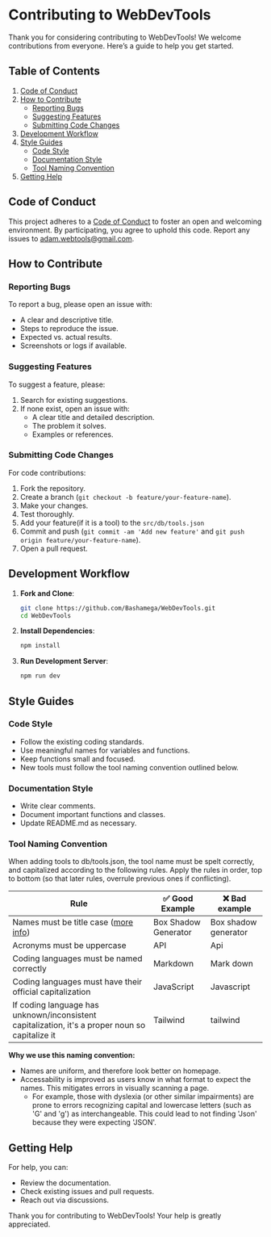 # Contributing to WebDevTools

Thank you for considering contributing to WebDevTools! We welcome contributions from everyone. Here’s a guide to help you get started.

## Table of Contents

1. [Code of Conduct](#code-of-conduct)
2. [How to Contribute](#how-to-contribute)
   - [Reporting Bugs](#reporting-bugs)
   - [Suggesting Features](#suggesting-features)
   - [Submitting Code Changes](#submitting-code-changes)
3. [Development Workflow](#development-workflow)
4. [Style Guides](#style-guides)
   - [Code Style](#code-style)
   - [Documentation Style](#documentation-style)
   - [Tool Naming Convention](#tool-naming-convention)
5. [Getting Help](#getting-help)

## Code of Conduct

This project adheres to a [Code of Conduct](CODE_OF_CONDUCT.md) to foster an open and welcoming environment. By participating, you agree to uphold this code. Report any issues to [adam.webtools@gmail.com](mailto:adam.webtools@gmail.com).

## How to Contribute

### Reporting Bugs

To report a bug, please open an issue with:

- A clear and descriptive title.
- Steps to reproduce the issue.
- Expected vs. actual results.
- Screenshots or logs if available.

### Suggesting Features

To suggest a feature, please:

1. Search for existing suggestions.
2. If none exist, open an issue with:
   - A clear title and detailed description.
   - The problem it solves.
   - Examples or references.

### Submitting Code Changes

For code contributions:

1. Fork the repository.
2. Create a branch (`git checkout -b feature/your-feature-name`).
3. Make your changes.
4. Test thoroughly.
5. Add your feature(if it is a tool) to the `src/db/tools.json`
6. Commit and push (`git commit -am 'Add new feature'` and `git push origin feature/your-feature-name`).
7. Open a pull request.

## Development Workflow

1. **Fork and Clone**:
   ```bash
   git clone https://github.com/Bashamega/WebDevTools.git
   cd WebDevTools
   ```
2. **Install Dependencies**:
   ```bash
   npm install
   ```
3. **Run Development Server**:
   ```bash
   npm run dev
   ```

## Style Guides

### Code Style

- Follow the existing coding standards.
- Use meaningful names for variables and functions.
- Keep functions small and focused.
- New tools must follow the tool naming convention outlined below.

### Documentation Style

- Write clear comments.
- Document important functions and classes.
- Update README.md as necessary.

### Tool Naming Convention

When adding tools to db/tools.json, the tool name must be spelt correctly, and capitalized according to the following rules. Apply the rules in order, top to bottom (so that later rules, overrule previous ones if conflicting).

| Rule                                                                                                                                                         | :white_check_mark: Good Example | :x: Bad example      |
| ------------------------------------------------------------------------------------------------------------------------------------------------------------ | ------------------------------- | -------------------- |
| Names must be title case ([more info](https://en.wikipedia.org/wiki/Title_case#:~:text=Title%20case%20or%20headline%20case,last%20word%20of%20the%20title.)) | Box Shadow Generator            | Box shadow generator |
| Acronyms must be uppercase                                                                                                                                   | API                             | Api                  |
| Coding languages must be named correctly                                                                                                                     | Markdown                        | Mark down            |
| Coding languages must have their official capitalization                                                                                                     | JavaScript                      | Javascript           |
| If coding language has unknown/inconsistent capitalization, it's a proper noun so capitalize it                                                              | Tailwind                        | tailwind             |

**Why we use this naming convention:**

- Names are uniform, and therefore look better on homepage.
- Accessability is improved as users know in what format to expect the names. This mitigates errors in visually scanning a page.
  - For example, those with dyslexia (or other similar impairments) are prone to errors recognizing capital and lowercase letters (such as 'G' and 'g') as interchangeable. This could lead to not finding 'Json' because they were expecting 'JSON'.

## Getting Help

For help, you can:

- Review the documentation.
- Check existing issues and pull requests.
- Reach out via discussions.

Thank you for contributing to WebDevTools! Your help is greatly appreciated.
